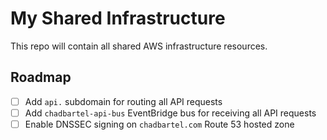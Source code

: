 # My Shared Infrastructure

This repo will contain all shared AWS infrastructure resources.

## Roadmap

- [ ] Add `api.` subdomain for routing all API requests
- [ ] Add `chadbartel-api-bus` EventBridge bus for receiving all API requests
- [ ] Enable DNSSEC signing on `chadbartel.com` Route 53 hosted zone
